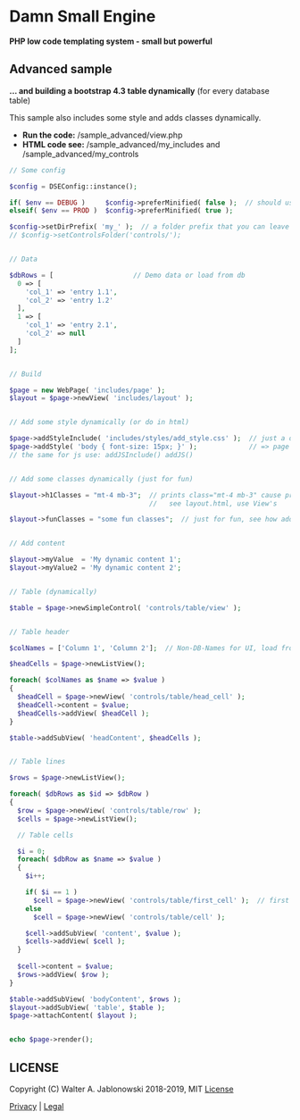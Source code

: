 # Damn Small Engine

**PHP low code templating system - small but powerful**


## Advanced sample

**... and building a bootstrap 4.3 table dynamically** (for every database table)

This sample also includes some style and adds classes dynamically.

* **Run the code:** /sample_advanced/view.php
* **HTML code see:** /sample_advanced/my_includes and /sample_advanced/my_controls

```php
// Some config

$config = DSEConfig::instance();

if( $env == DEBUG )     $config->preferMinified( false );  // should use minified version ?
elseif( $env == PROD )  $config->preferMinified( true );

$config->setDirPrefix( 'my_' );  // a folder prefix that you can leave out on new View( ... )
// $config->setControlsFolder('controls/');


// Data

$dbRows = [                    // Demo data or load from db
  0 => [
    'col_1' => 'entry 1.1',
    'col_2' => 'entry 1.2'
  ],
  1 => [
    'col_1' => 'entry 2.1',
    'col_2' => null
  ]
];


// Build

$page = new WebPage( 'includes/page' );
$layout = $page->newView( 'includes/layout' );


// Add some style dynamically (or do in html)

$page->addStyleInclude( 'includes/styles/add_style.css' );  // just a dummy file with a comment (for demo)
$page->addStyle( 'body { font-size: 15px; }' );             // => page head <style></style>
// the same for js use: addJSInclude() addJS()


// Add some classes dynamically (just for fun)

$layout->h1Classes = "mt-4 mb-3";  // prints class="mt-4 mb-3" cause printClass() used in my_includes/layout.html
                                   //   see layout.html, use View's

$layout->funClasses = "some fun classes";  // just for fun, see how addClasses() is used in my_includes/layout.html


// Add content

$layout->myValue  = 'My dynamic content 1';
$layout->myValue2 = 'My dynamic content 2';


// Table (dynamically)

$table = $page->newSimpleControl( 'controls/table/view' );


// Table header

$colNames = ['Column 1', 'Column 2'];  // Non-DB-Names for UI, load from somewhere ...

$headCells = $page->newListView();

foreach( $colNames as $name => $value )
{
  $headCell = $page->newView( 'controls/table/head_cell' );
  $headCell->content = $value;
  $headCells->addView( $headCell );
}

$table->addSubView( 'headContent', $headCells );


// Table lines

$rows = $page->newListView();

foreach( $dbRows as $id => $dbRow )
{
  $row = $page->newView( 'controls/table/row' );
  $cells = $page->newListView();

  // Table cells

  $i = 0;
  foreach( $dbRow as $name => $value )
  {
    $i++;

    if( $i == 1 )
      $cell = $page->newView( 'controls/table/first_cell' );  // first cell differs, see https://getbootstrap.com/docs/4.3/content/tables
    else
      $cell = $page->newView( 'controls/table/cell' );

    $cell->addSubView( 'content', $value );
    $cells->addView( $cell );
  }
    
  $cell->content = $value;
  $rows->addView( $row );
}

$table->addSubView( 'bodyContent', $rows );
$layout->addSubView( 'table', $table );
$page->attachContent( $layout );


echo $page->render();
```

## LICENSE

Copyright (C) Walter A. Jablonowski 2018-2019, MIT [License](LICENSE)


[Privacy](https://walter-a-jablonowski.github.io/privacy.html) | [Legal](https://walter-a-jablonowski.github.io/imprint.html)